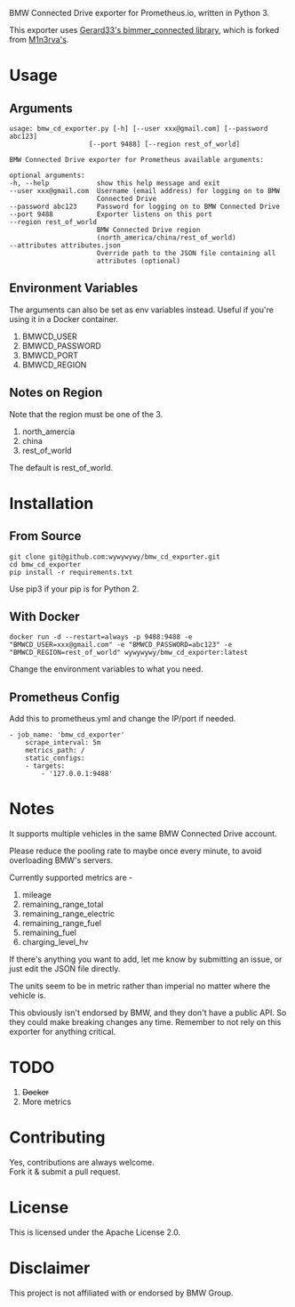 BMW Connected Drive exporter for Prometheus.io, written in Python 3.

This exporter uses [Gerard33's bimmer_connected library](https://github.com/gerard33/bimmer_connected), which is forked from [M1n3rva's](https://github.com/m1n3rva/bimmer_connected).

# Usage

## Arguments

    usage: bmw_cd_exporter.py [-h] [--user xxx@gmail.com] [--password abc123]
                        [--port 9488] [--region rest_of_world]

    BMW Connected Drive exporter for Prometheus available arguments:

    optional arguments:
    -h, --help            show this help message and exit
    --user xxx@gmail.com  Username (email address) for logging on to BMW
                          Connected Drive
    --password abc123     Password for logging on to BMW Connected Drive
    --port 9488           Exporter listens on this port
    --region rest_of_world
                          BMW Connected Drive region
                          (north_america/china/rest_of_world)
    --attributes attributes.json
                          Override path to the JSON file containing all 
                          attributes (optional)

## Environment Variables

The arguments can also be set as env variables instead. Useful if you're using it in a Docker container.
1. BMWCD_USER
2. BMWCD_PASSWORD
3. BMWCD_PORT
4. BMWCD_REGION

## Notes on Region

Note that the region must be one of the 3.
1. north_amercia
2. china
3. rest_of_world

The default is rest_of_world.

# Installation

## From Source

    git clone git@github.com:wywywywy/bmw_cd_exporter.git
    cd bmw_cd_exporter
    pip install -r requirements.txt

Use pip3 if your pip is for Python 2.

## With Docker

    docker run -d --restart=always -p 9488:9488 -e "BMWCD_USER=xxx@gmail.com" -e "BMWCD_PASSWORD=abc123" -e "BMWCD_REGION=rest_of_world" wywywywy/bmw_cd_exporter:latest

Change the environment variables to what you need.

## Prometheus Config

Add this to prometheus.yml and change the IP/port if needed.

    - job_name: 'bmw_cd_exporter'
        scrape_interval: 5m
        metrics_path: /
        static_configs:
        - targets:
            - '127.0.0.1:9488'

# Notes

It supports multiple vehicles in the same BMW Connected Drive account.

Please reduce the pooling rate to maybe once every minute, to avoid overloading BMW's servers.

Currently supported metrics are -
1. mileage
2. remaining_range_total
3. remaining_range_electric
4. remaining_range_fuel
5. remaining_fuel
6. charging_level_hv

If there's anything you want to add, let me know by submitting an issue, or just edit the JSON file directly.

The units seem to be in metric rather than imperial no matter where the vehicle is.

This obviously isn't endorsed by BMW, and they don't have a public API.  So they could make breaking changes any time.  Remember to not rely on this exporter for anything critical.

# TODO

1. ~~Docker~~
2. More metrics

# Contributing

Yes, contributions are always welcome.  
Fork it & submit a pull request.

# License

This is licensed under the Apache License 2.0.

# Disclaimer

This project is not affiliated with or endorsed by BMW Group.